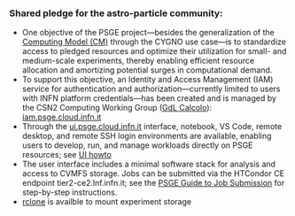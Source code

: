 ### Shared pledge for the astro-particle community:
+ One objective of the PSGE project—besides the generalization of the [Computing Model (CM)](https://github.com/CYGNUS-RD/middleware/) through the CYGNO use case—is to standardize
access to pledged resources and optimize their utilization for small- and medium-scale experiments, thereby enabling efficient resource allocation 
and amortizing potential surges in computational demand.
+ To support this objective, an Identity and Access Management (IAM) service for authentication and authorization—currently limited to users with INFN platform credentials—has been
created and is managed by the CSN2 Computing Working Group ([GdL Calcolo](https://web.infn.it/csn2/index.php/it/struttura/gruppo-calcolo)): [iam.psge.cloud.infn.it](iam.psge.cloud.infn.it)
+ Through the [ui.psge.cloud.infn.it](ui.psge.cloud.infn.it) interface, notebook, VS Code, remote desktop, and remote SSH login environments are available, enabling users to develop, run, and manage workloads directly on PSGE resources; see [UI howto](./GuideUI.md)
+ The user interface includes a minimal software stack for analysis and access to CVMFS storage. Jobs can be submitted via the HTCondor CE endpoint tier2-ce2.lnf.infn.it; see the [PSGE Guide to Job Submission](./GuideJobSubmission.md)
 for step-by-step instructions.
+ [rclone](https://rclone.org/docs/) is availble to mount experiment storage 
